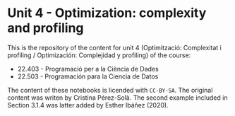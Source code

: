 # Unit 4 - Optimization: complexity and profiling

This is the repository of the content for unit 4 (Optimització: Complexitat i profiling / Optimización: Complejidad y profiling) of the course:
* 22.403 - Programació per a la Ciència de Dades
* 22.503 - Programación para la Ciencia de Datos

The content of these notebooks is licended with `CC-BY-SA`. The original content was writen by Cristina Pérez-Solà. The second example included in Section 3.1.4 was latter added by Esther Ibáñez (2020).
